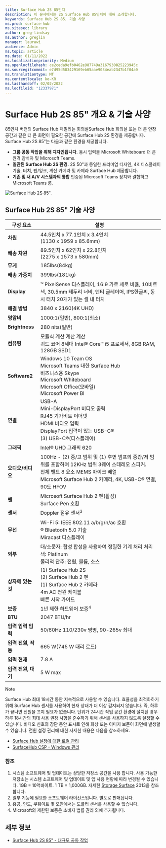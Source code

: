 ```yaml
---
title: Surface Hub 2S 85인치
description: 이 문서에서는 2S Surface Hub 85인치에 대해 소개합니다.
keywords: Surface Hub 2S 85, 기술 사양
ms.prod: surface-hub
ms.sitesec: library
author: greg-lindsay
ms.author: greglin
manager: laurawi
audience: Admin
ms.topic: article
ms.date: 01/11/2022
ms.localizationpriority: Medium
ms.openlocfilehash: ce2ceda9efb0462e987749a3167930825223945c
ms.sourcegitcommit: e7d95d583429169eb65aae9034eab2347b1f04a0
ms.translationtype: MT
ms.contentlocale: ko-KR
ms.lasthandoff: 02/02/2022
ms.locfileid: "12337971"
---
```

# <a name="surface-hub-2s-85-overview--tech-specs"></a>Surface Hub 2S 85" 개요 & 기술 사양

85인치 버전의 Surface Hub 패밀리는 회의실Surface Hub 회의실 또는 더 큰 안장 공간과 같은 더 큰 화면이 필요한 공간에 Surface Hub 2S 환경을 제공합니다. Surface Hub 2S 85"는 다음과 같은 환경을 제공합니다.

- **그룹 공동 작업을 위해 디자인됩니다.** 동시 입력을 Microsoft Whiteboard 더 큰 원격 참석자 및 Microsoft Teams.
- **일관된 Surface Hub 2S 환경.** 2S 50"과 동일한 프리미엄 디자인, 4K 디스플레이 기술, 터치, 펜/잉크, 계산 카메라 및 카메라 Surface Hub 제공합니다.
- **기존 및 새 A/V 시스템과의 통합** 인증된 Microsoft Teams 장치와 결합하고 Microsoft Teams 룸.

![Surface Hub 2S 85".](images/hub-2s-85.png)

## <a name="surface-hub-2s-85-tech-specs"></a>Surface Hub 2S 85" 기술 사양

| 구성 요소    | 설명                                                                                                                                                                                                                                         |
| ----------------- | --------------------------------------------------------------------------------------------------------------------------------------------------------------------------------------------------------------------------------------------------------- |
|**차원**| 44.5인치 x 77.1인치 x 3.4인치<br>(1130 x 1959 x 85.6mm)                                                                                                                                                                                                        |
|**배송 차원**| 89.5인치 x 62인치 x 22.8인치<br>(2275 x 1573 x 580mm)                                                                                                                                                                                                        |
|**무게**| 185lbs(84kg)                                                                                                                                                                                                                                            |
|**배송 가중치**| 399lbs(181kg)                                                                                                                                                                                                                                            |
|**Display**| ™ PixelSense 디스플레이, 16:9 가로 세로 비율, 10비트 색, 30.5mm 테두리 너비, 앤티 글레이어, IPS한글씨, 동시 터치 20개가 있는 셀 내 터치                                                                                                           |
|**해결 방법**| 3840 x 2160(4K UHD)                                                                                                                                                                                                                                              |
|**명암비**| 1000:1(일반), 800:1(최소) |
|**Brightness**| 280 nits(일반)|
|**컴퓨팅**| 모듈식 계산 계산 계산<br>쿼드 코어 8세대 Intel® Core™ i5 프로세서, 8GB RAM, 128GB SSD1<sup></sup>                                                                                                                                                      |
|**Software2<sup></sup>**| Windows 10 Team OS<br>Microsoft Teams 대한 Surface Hub<br>비즈니스용 Skype<br>Microsoft Whiteboard<br>Microsoft Office(모바일)<br>Microsoft Power BI                                                                                               |
|**연결**| USB-A<br>Mini-DisplayPort 비디오 출력<br>RJ45 기가비트 이더넷<br>HDMI 비디오 입력<br>DisplayPort 입력이 있는 USB-C®<br>(3) USB-C®(디스플레이)                                                                                                           |
|**그래픽**| Intel® UHD 그래픽 620                                                                                                                                                                                                                                   |
|**오디오/비디오**| 100Hz - (2) 중/고 범위 및 (1) 후면 범프의 중간/저 범위를 포함하여 12KHz 범위 3웨이 스테레오 스피커. <br>전체 밴드 8 요소 MEMS 마이크 배열<br>Microsoft Surface Hub 2 카메라, 4K, USB-C® 연결, 90도 HFOV |
|**펜**| Microsoft Surface Hub 2 펜(활성)<br>Surface Pen 호환                                                                                                                                                                                       |
|**센서**| Doppler 점유 센서<sup>3</sup>                                                                                                                                                                                                                                 |
|**무선**| Wi-Fi 5: IEEE 802.11 a/b/g/n/ac 호환<br>® Bluetooth 5.0 기술<br>Miracast 디스플레이                                                                                                                                                      |
|**외부**| 대/소문자: 합성 합성을 사용하여 정밀한 기계 처리 처리<br>색: Platinum<br>물리적 단추: 전원, 볼륨, 소스                                                                                                                            |
|**상자에 있는 것**| (1) Surface Hub 2S<br>(2) Surface Hub 2 펜<br>(1) Surface Hub 2 카메라<br>4m AC 전원 케이블<br>빠른 시작 가이드                                                                                                                                         |
|**보증**| 1년 제한 하드웨어 보증<sup>4</sup>                                                                                                                                                                                                                          |
|**BTU**| 2047 BTU/hr |
|**입력 입력 입력**| 50/60Hz 110/230v 명명, 90-265v 최대 |
|**입력 전원, 작동**| 665 W(745 W 대리 로드) |
|**입력 현재**| 7.8 A |
|**입력 전원, 대기**| 5 W max  |

> [!NOTE]
> Surface Hub 최대 18시간 동안 지속적으로 사용할 수 있습니다. 효율성을 최적화하기 위해 Surface Hub 센서를 사용하여 현재 상태가 더 이상 감지되지 않습니다. 즉, 하루가 끝나면 전원을 끄지 필요가 없습니다. 단위가 24시간 작업 공간 환경에 설치된 경우 하루 18시간의 최대 사용 권장 사항을 준수하기 위해 센서를 사용하지 않도록 설정할 수 있습니다. 비디오 신호의 장단 동안 표시로 인해 화상 또는 이미지 보존이 화면에 발생할 수 있습니다. 전원 설정 관리에 대한 자세한 내용은 다음을 참조하세요.
>
> - [Surface Hub 설정에 대한 로컬 관리](local-management-surface-hub-settings.md)
> - [SurfaceHub CSP - Windows 관리](/windows/client-management/mdm/surfacehub-csp)

### <a name="references"></a>참조

1. 시스템 소프트웨어 및 업데이트는 상당한 저장소 공간을 사용 합니다. 사용 가능한 저장소는 시스템 소프트웨어 및 업데이트 및 앱 사용 현황에 따라 변경될 수 있습니다. 1GB = 10억바이트. 1 TB = 1,000GB. 자세한 [Storage Surface](https://www.surface.com/storage) 2013을 참조합니다.
2. 일부 기능에 필요한 소프트웨어 라이선스입니다. 별도로 판매됩니다.
3. 홍콩, 인도, 쿠웨이트 및 오만에서는 도플러 센서를 사용할 수 없습니다.
4. Microsoft의 제한된 보증은 소비자 법률 권리 외에 추가됩니다. 

## <a name="learn-more"></a>세부 정보

- [Surface Hub 2S 85" - 대규모 공동 작업](https://techcommunity.microsoft.com/t5/surface-it-pro-blog/surface-hub-2s-85-quot-collaboration-at-a-massive-scale/ba-p/1669717)
